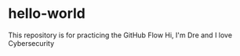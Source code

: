 # hello-world
This repository is for practicing the GitHub Flow
Hi, I'm Dre and I love Cybersecurity
